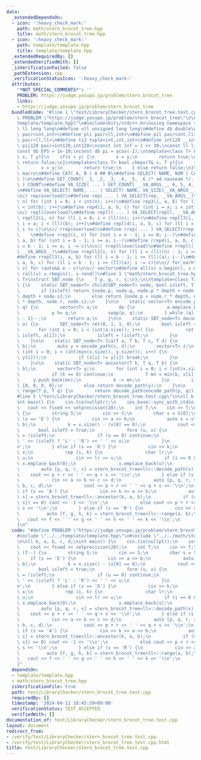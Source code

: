 ```yaml
---
data:
  _extendedDependsOn:
  - icon: ':heavy_check_mark:'
    path: math/stern_brocot_tree.hpp
    title: math/stern_brocot_tree.hpp
  - icon: ':heavy_check_mark:'
    path: template/template.hpp
    title: template/template.hpp
  _extendedRequiredBy: []
  _extendedVerifiedWith: []
  _isVerificationFailed: false
  _pathExtension: cpp
  _verificationStatusIcon: ':heavy_check_mark:'
  attributes:
    '*NOT_SPECIAL_COMMENTS*': ''
    PROBLEM: https://judge.yosupo.jp/problem/stern_brocot_tree
    links:
    - https://judge.yosupo.jp/problem/stern_brocot_tree
  bundledCode: "#line 1 \"test/LibraryChecker/stern_brocot_tree.test.cpp\"\n#define\
    \ PROBLEM \"https://judge.yosupo.jp/problem/stern_brocot_tree\"\n\n#line 1 \"\
    template/template.hpp\"\n#include<bits/stdc++.h>\nusing namespace std;\n#define\
    \ ll long long\n#define ull unsigned long long\n#define db double\n#define pii\
    \ pair<int,int>\n#define pli pair<ll,int>\n#define pil pair<int,ll>\n#define pll\
    \ pair<ll,ll>\n#define ti3 tuple<int,int,int>\n#define int128 __int128_t\n#define\
    \ pii128 pair<int128,int128>\nconst int inf = 1 << 30;\nconst ll linf = 1e18;\n\
    const db EPS = 1e-10;\nconst db pi = acos(-1);\ntemplate<class T> bool chmin(T&\
    \ x, T y){\n    if(x > y) {\n        x = y;\n        return true;\n    } else\
    \ return false;\n}\ntemplate<class T> bool chmax(T& x, T y){\n    if(x < y) {\n\
    \        x = y;\n        return true;\n    } else return false;\n}\n\n// overload\
    \ macro\n#define CAT( A, B ) A ## B\n#define SELECT( NAME, NUM ) CAT( NAME, NUM\
    \ )\n\n#define GET_COUNT( _1, _2, _3, _4, _5, _6 /* ad nauseam */, COUNT, ...\
    \ ) COUNT\n#define VA_SIZE( ... ) GET_COUNT( __VA_ARGS__, 6, 5, 4, 3, 2, 1 )\n\
    \n#define VA_SELECT( NAME, ... ) SELECT( NAME, VA_SIZE(__VA_ARGS__) )(__VA_ARGS__)\n\
    \n// rep(overload)\n#define rep( ... ) VA_SELECT(rep, __VA_ARGS__)\n#define rep2(i,\
    \ n) for (int i = 0; i < int(n); i++)\n#define rep3(i, a, b) for (int i = a; i\
    \ < int(b); i++)\n#define rep4(i, a, b, c) for (int i = a; i < int(b); i += c)\n\
    \n// repll(overload)\n#define repll( ... ) VA_SELECT(repll, __VA_ARGS__)\n#define\
    \ repll2(i, n) for (ll i = 0; i < (ll)(n); i++)\n#define repll3(i, a, b) for (ll\
    \ i = a; i < (ll)(b); i++)\n#define repll4(i, a, b, c) for (ll i = a; i < (ll)(b);\
    \ i += c)\n\n// rrep(overload)\n#define rrep( ... ) VA_SELECT(rrep, __VA_ARGS__)\
    \    \n#define rrep2(i, n) for (int i = n - 1; i >= 0; i--)\n#define rrep3(i,\
    \ a, b) for (int i = b - 1; i >= a; i--)\n#define rrep4(i, a, b, c) for (int i\
    \ = b - 1; i >= a; i -= c)\n\n// rrepll(overload)\n#define rrepll( ... ) VA_SELECT(rrepll,\
    \ __VA_ARGS__)\n#define rrepll2(i, n) for (ll i = (ll)(n) - 1; i >= 0ll; i--)\n\
    #define rrepll3(i, a, b) for (ll i = b - 1; i >= (ll)(a); i--)\n#define rrepll4(i,\
    \ a, b, c) for (ll i = b - 1; i >= (ll)(a); i -= c)\n\n// for_earh\n#define fore(e,\
    \ v) for (auto&& e : v)\n\n// vector\n#define all(v) v.begin(), v.end()\n#define\
    \ rall(v) v.rbegin(), v.rend()\n#line 1 \"math/stern_brocot_tree.hpp\"\ntemplate<class\
    \ T>\nstruct SBT_node {\n    T p, q, r, s;\n};\n\ntemplate<class T>\nstruct stern_brocot_tree\
    \ {\n    static SBT_node<T> child(SBT_node<T> node, bool isleft, T depth) {\n\
    \        if (isleft) return {node.p, node.q, node.p * depth + node.r, node.q *\
    \ depth + node.s};\n        else return {node.p + node.r * depth, node.q + node.s\
    \ * depth, node.r, node.s};\n    }\n\n    static vector<T> encode_path(T p, T\
    \ q) {\n        vector<T> a;\n        do {\n            a.emplace_back(p / q);\n\
    \            p %= q;\n            swap(p, q);\n        } while (q);\n        a[a.size()\
    \ - 1]--;\n        return a;\n    }\n\n    static SBT_node<T> decode_path(vector<T>\
    \ a) {\n        SBT_node<T> ret(0, 1, 1, 0);\n        bool isleft = false;\n \
    \       for (int i = 0; i < (int)a.size(); i++) {\n            ret = child(ret,\
    \ isleft, a[i]);\n            isleft = !isleft;\n        }\n        return ret;\n\
    \    }\n\n    static SBT_node<T> lca(T a, T b, T c, T d) {\n        auto x = encode_path(a,\
    \ b);\n        auto y = encode_path(c, d);\n        vector<T> z;\n        for\
    \ (int i = 0; i < (int)min(x.size(), y.size()); i++) {\n            z.emplace_back(min(x[i],\
    \ y[i]));\n            if (x[i] != y[i]) break;\n        }\n        return decode_path(z);\n\
    \    }\n\n    static SBT_node<T> ancestor(T k, T a, T b) {\n        auto x = encode_path(a,\
    \ b);\n        vector<T> y;\n        for (int i = 0; i < (int)x.size(); i++) {\n\
    \            if (k == 0) continue;\n            T mn = min(k, x[i]);\n       \
    \     y.push_back(mn);\n            k -= mn;\n        }\n        if (k) return\
    \ {0, 0, 0, 0};\n        else return decode_path(y);\n    }\n\n    static SBT_node<T>\
    \ range(T p, T q) {\n        return decode_path(encode_path(p, q));\n    }\n};\n\
    #line 5 \"test/LibraryChecker/stern_brocot_tree.test.cpp\"\n\nll k, a, b, c, d;\n\
    int main() {\n    cin.tie(nullptr);\n    ios_base::sync_with_stdio(false);\n \
    \   cout << fixed << setprecision(20);\n    int T;\n    cin >> T;\n    while (T--)\
    \ {\n        string S;\n        cin >> S;\n        char s = S[0];\n        if\
    \ (s == 'E') {\n            cin >> a >> b;\n            auto x = stern_brocot_tree<ll>::encode_path(a,\
    \ b);\n            k = x.size() - (x[0] == 0);\n            cout << k;\n     \
    \       bool isleft = true;\n            fore (u, x) {\n                isleft\
    \ = !isleft;\n                if (u == 0) continue;\n                cout << '\
    \ ' << (isleft ? 'L' : 'R') << ' ' << u;\n            }\n            cout << '\\\
    n';\n        } else if (s == 'D') {\n            cin >> k;\n            vector<ll>\
    \ x;\n            rep (i, k) {\n                char lr;\n                int\
    \ u;\n                cin >> lr >> u;\n                if (i == 0 && lr == 'L')\
    \ x.emplace_back(0);\n                x.emplace_back(u);\n            }\n    \
    \        auto [p, q, r, s] = stern_brocot_tree<ll>::decode_path(x);\n        \
    \    cout << p + r << ' ' << q + s << '\\n';\n        } else if (s == 'L') {\n\
    \            cin >> a >> b >> c >> d;\n            auto [p, q, r, s] = stern_brocot_tree<ll>::lca(a,\
    \ b, c, d);\n            cout << p + r << ' ' << q + s << '\\n';\n        } else\
    \ if (s == 'A') {\n            cin >> k >> a >> b;\n            auto [p, q, r,\
    \ s] = stern_brocot_tree<ll>::ancestor(k, a, b);\n            if (max({p, q, r,\
    \ s}) == 0) cout << -1 << '\\n';\n            else cout << p + r << ' ' << q +\
    \ s << '\\n';\n        } else if (s == 'R') {\n            cin >> a >> b;\n  \
    \          auto [f, g, h, k] = stern_brocot_tree<ll>::range(a, b);\n         \
    \   cout << f << ' ' << g << ' ' << h << ' ' << k << '\\n';\n        }\n    }\n\
    }\n"
  code: "#define PROBLEM \"https://judge.yosupo.jp/problem/stern_brocot_tree\"\n\n\
    #include \"../../template/template.hpp\"\n#include \"../../math/stern_brocot_tree.hpp\"\
    \n\nll k, a, b, c, d;\nint main() {\n    cin.tie(nullptr);\n    ios_base::sync_with_stdio(false);\n\
    \    cout << fixed << setprecision(20);\n    int T;\n    cin >> T;\n    while\
    \ (T--) {\n        string S;\n        cin >> S;\n        char s = S[0];\n    \
    \    if (s == 'E') {\n            cin >> a >> b;\n            auto x = stern_brocot_tree<ll>::encode_path(a,\
    \ b);\n            k = x.size() - (x[0] == 0);\n            cout << k;\n     \
    \       bool isleft = true;\n            fore (u, x) {\n                isleft\
    \ = !isleft;\n                if (u == 0) continue;\n                cout << '\
    \ ' << (isleft ? 'L' : 'R') << ' ' << u;\n            }\n            cout << '\\\
    n';\n        } else if (s == 'D') {\n            cin >> k;\n            vector<ll>\
    \ x;\n            rep (i, k) {\n                char lr;\n                int\
    \ u;\n                cin >> lr >> u;\n                if (i == 0 && lr == 'L')\
    \ x.emplace_back(0);\n                x.emplace_back(u);\n            }\n    \
    \        auto [p, q, r, s] = stern_brocot_tree<ll>::decode_path(x);\n        \
    \    cout << p + r << ' ' << q + s << '\\n';\n        } else if (s == 'L') {\n\
    \            cin >> a >> b >> c >> d;\n            auto [p, q, r, s] = stern_brocot_tree<ll>::lca(a,\
    \ b, c, d);\n            cout << p + r << ' ' << q + s << '\\n';\n        } else\
    \ if (s == 'A') {\n            cin >> k >> a >> b;\n            auto [p, q, r,\
    \ s] = stern_brocot_tree<ll>::ancestor(k, a, b);\n            if (max({p, q, r,\
    \ s}) == 0) cout << -1 << '\\n';\n            else cout << p + r << ' ' << q +\
    \ s << '\\n';\n        } else if (s == 'R') {\n            cin >> a >> b;\n  \
    \          auto [f, g, h, k] = stern_brocot_tree<ll>::range(a, b);\n         \
    \   cout << f << ' ' << g << ' ' << h << ' ' << k << '\\n';\n        }\n    }\n\
    }"
  dependsOn:
  - template/template.hpp
  - math/stern_brocot_tree.hpp
  isVerificationFile: true
  path: test/LibraryChecker/stern_brocot_tree.test.cpp
  requiredBy: []
  timestamp: '2024-04-11 18:45:59+09:00'
  verificationStatus: TEST_ACCEPTED
  verifiedWith: []
documentation_of: test/LibraryChecker/stern_brocot_tree.test.cpp
layout: document
redirect_from:
- /verify/test/LibraryChecker/stern_brocot_tree.test.cpp
- /verify/test/LibraryChecker/stern_brocot_tree.test.cpp.html
title: test/LibraryChecker/stern_brocot_tree.test.cpp
---
```

